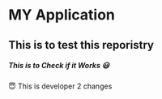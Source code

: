 # MY Application
## This is to test this reporistry 

##### This is to Check if it Works :smiley:

:innocent: This is developer 2 changes 
